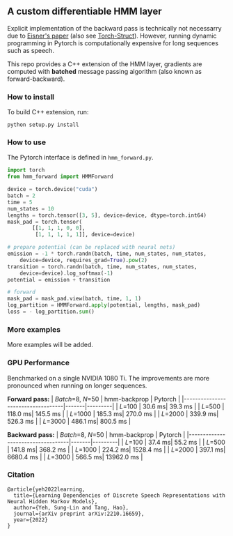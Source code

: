 ## A custom differentiable HMM layer 

Explicit implementation of the backward pass is technically not necessarry due to 
[Eisner's paper](https://aclanthology.org/W16-5901.pdf) (also see [Torch-Struct](https://github.com/harvardnlp/pytorch-struct)).
However, running dynamic programming in Pytorch is computationally expensive for long sequences such as speech.

This repo provides a C++ extension of the HMM layer, gradients are computed with **batched** message passing algorithm (also known as forward-backward).

### How to install
To build C++ extension, run:
```
python setup.py install
```

### How to use
The Pytorch interface is defined in `hmm_forward.py`.
```python
import torch
from hmm_forward import HMMForward

device = torch.device("cuda")
batch = 2
time = 5
num_states = 10
lengths = torch.tensor([3, 5], device=device, dtype=torch.int64)
mask_pad = torch.tensor(
        [[1, 1, 1, 0, 0], 
         [1, 1, 1, 1, 1]], device=device)

# prepare potential (can be replaced with neural nets)
emission = -1 * torch.randn(batch, time, num_states, num_states, 
    device=device, requires_grad=True).pow(2)
transition = torch.randn(batch, time, num_states, num_states, 
    device=device).log_softmax(-1)
potential = emission + transition

# forward
mask_pad = mask_pad.view(batch, time, 1, 1)
log_partition = HMMForward.apply(potential, lengths, mask_pad)
loss = - log_partition.sum()
```

### More examples
More examples will be added.


### GPU Performance
Benchmarked on a single NVIDIA 1080 Ti. The improvements are more pronounced when 
running on longer sequences.

**Forward pass:**
| *Batch*=8, *N*=50                 | hmm-backprop  | Pytorch |
|-----------------------------------|-------|---------|
| *L*=100                           | 30.6 ms| 39.3 ms   |
| *L*=500                           | 118.0 ms| 145.5 ms   |
| *L*=1000                          | 185.3 ms| 270.0 ms   |
| *L*=2000                          | 339.9 ms| 526.3 ms   |
| *L*=3000                          | 486.1 ms| 800.5 ms   |

**Backward pass:**
| *Batch*=8, *N*=50                 | hmm-backprop  | Pytorch |
|-----------------------------------|-------|---------|
| *L*=100                           | 37.4 ms| 55.2 ms   |
| *L*=500                           | 141.8 ms| 368.2 ms   |
| *L*=1000                          | 224.2 ms| 1528.4 ms   |
| *L*=2000                          | 397.1 ms| 6680.4 ms   |
| *L*=3000                          | 566.5 ms| 13962.0 ms   |

### Citation
```
@article{yeh2022learning,
  title={Learning Dependencies of Discrete Speech Representations with Neural Hidden Markov Models},
  author={Yeh, Sung-Lin and Tang, Hao},
  journal={arXiv preprint arXiv:2210.16659},
  year={2022}
}

```
